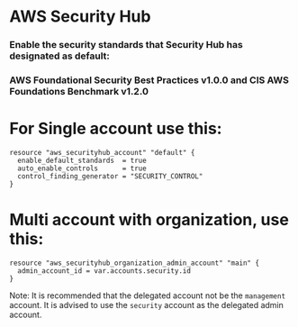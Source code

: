 # AWS Security Hub

### Enable the security standards that Security Hub has designated as default:
### AWS Foundational Security Best Practices v1.0.0 and CIS AWS Foundations Benchmark v1.2.0

# For Single account use this:

```hcl
resource "aws_securityhub_account" "default" {
  enable_default_standards  = true
  auto_enable_controls      = true
  control_finding_generator = "SECURITY_CONTROL"
}
```


# Multi account with organization, use this:

```hcl
resource "aws_securityhub_organization_admin_account" "main" {
  admin_account_id = var.accounts.security.id
}
```

Note: It is recommended that the delegated account not be the `management` account. It is advised to use the `security` account as the delegated admin account.